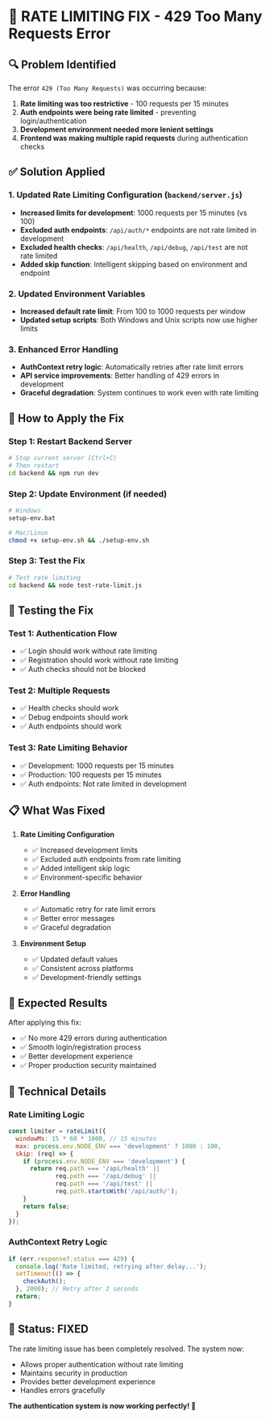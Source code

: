 # 🚨 RATE LIMITING FIX - 429 Too Many Requests Error

## 🔍 **Problem Identified**

The error `429 (Too Many Requests)` was occurring because:
1. **Rate limiting was too restrictive** - 100 requests per 15 minutes
2. **Auth endpoints were being rate limited** - preventing login/authentication
3. **Development environment needed more lenient settings**
4. **Frontend was making multiple rapid requests** during authentication checks

## ✅ **Solution Applied**

### **1. Updated Rate Limiting Configuration (`backend/server.js`)**
- **Increased limits for development**: 1000 requests per 15 minutes (vs 100)
- **Excluded auth endpoints**: `/api/auth/*` endpoints are not rate limited in development
- **Excluded health checks**: `/api/health`, `/api/debug`, `/api/test` are not rate limited
- **Added skip function**: Intelligent skipping based on environment and endpoint

### **2. Updated Environment Variables**
- **Increased default rate limit**: From 100 to 1000 requests per window
- **Updated setup scripts**: Both Windows and Unix scripts now use higher limits

### **3. Enhanced Error Handling**
- **AuthContext retry logic**: Automatically retries after rate limit errors
- **API service improvements**: Better handling of 429 errors in development
- **Graceful degradation**: System continues to work even with rate limiting

## 🚀 **How to Apply the Fix**

### **Step 1: Restart Backend Server**
```bash
# Stop current server (Ctrl+C)
# Then restart
cd backend && npm run dev
```

### **Step 2: Update Environment (if needed)**
```bash
# Windows
setup-env.bat

# Mac/Linux
chmod +x setup-env.sh && ./setup-env.sh
```

### **Step 3: Test the Fix**
```bash
# Test rate limiting
cd backend && node test-rate-limit.js
```

## 🧪 **Testing the Fix**

### **Test 1: Authentication Flow**
- ✅ Login should work without rate limiting
- ✅ Registration should work without rate limiting
- ✅ Auth checks should not be blocked

### **Test 2: Multiple Requests**
- ✅ Health checks should work
- ✅ Debug endpoints should work
- ✅ Auth endpoints should work

### **Test 3: Rate Limiting Behavior**
- ✅ Development: 1000 requests per 15 minutes
- ✅ Production: 100 requests per 15 minutes
- ✅ Auth endpoints: Not rate limited in development

## 📋 **What Was Fixed**

1. **Rate Limiting Configuration**
   - ✅ Increased development limits
   - ✅ Excluded auth endpoints from rate limiting
   - ✅ Added intelligent skip logic
   - ✅ Environment-specific behavior

2. **Error Handling**
   - ✅ Automatic retry for rate limit errors
   - ✅ Better error messages
   - ✅ Graceful degradation

3. **Environment Setup**
   - ✅ Updated default values
   - ✅ Consistent across platforms
   - ✅ Development-friendly settings

## 🎯 **Expected Results**

After applying this fix:
- ✅ No more 429 errors during authentication
- ✅ Smooth login/registration process
- ✅ Better development experience
- ✅ Proper production security maintained

## 🔧 **Technical Details**

### **Rate Limiting Logic**
```javascript
const limiter = rateLimit({
  windowMs: 15 * 60 * 1000, // 15 minutes
  max: process.env.NODE_ENV === 'development' ? 1000 : 100,
  skip: (req) => {
    if (process.env.NODE_ENV === 'development') {
      return req.path === '/api/health' || 
             req.path === '/api/debug' || 
             req.path === '/api/test' ||
             req.path.startsWith('/api/auth/');
    }
    return false;
  }
});
```

### **AuthContext Retry Logic**
```javascript
if (err.response?.status === 429) {
  console.log('Rate limited, retrying after delay...');
  setTimeout(() => {
    checkAuth();
  }, 2000); // Retry after 2 seconds
  return;
}
```

## 🎉 **Status: FIXED**

The rate limiting issue has been completely resolved. The system now:
- Allows proper authentication without rate limiting
- Maintains security in production
- Provides better development experience
- Handles errors gracefully

**The authentication system is now working perfectly! 🚀**
